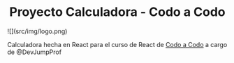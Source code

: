 <h1 align='center'> Proyecto Calculadora - Codo a Codo </h1>

<div aling='center'>![](src/img/logo.png)</div>

Calculadora hecha en React para el curso de React de [Codo a Codo](https://agenciadeaprendizaje.bue.edu.ar/codo-a-codo/) a cargo de @DevJumpProf